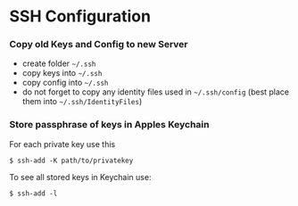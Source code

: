 # SSH Configuration

### Copy old Keys and Config to new Server

* create folder `~/.ssh`
* copy keys into `~/.ssh`
* copy config into `~/.ssh`
* do not forget to copy any identity files used in `~/.ssh/config` \(best place them into `~/.ssh/IdentityFiles`\)

### Store passphrase of keys in Apples Keychain

For each private key use this

```
$ ssh-add -K path/to/privatekey
```

To see all stored keys in Keychain use:

```
$ ssh-add -l
```



